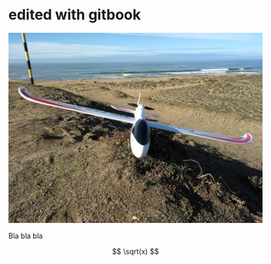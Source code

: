 # edited with gitbook

![My caption here](.gitbook/assets/plane_firestar.jpg)

Bla bla bla

$$
\sqrt(x)
$$

